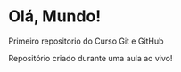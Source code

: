 # Olá, Mundo!
 Primeiro repositorio do Curso Git e GitHub

 Repositório criado durante uma aula ao vivo!
